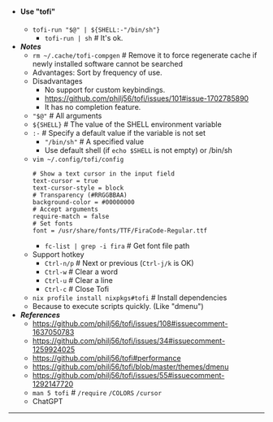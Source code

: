 - #### Use "tofi"
    - `tofi-run "$@" | ${SHELL:-"/bin/sh"}`
        - `tofi-run | sh` # It's ok.
- ***Notes***
    - `rm ~/.cache/tofi-compgen` # Remove it to force regenerate cache if newly installed software cannot be searched
    - Advantages: Sort by frequency of use.
    - Disadvantages
        - No support for custom keybindings.
        - https://github.com/philj56/tofi/issues/101#issue-1702785890
        - It has no completion feature.
    - `"$@"` # All arguments
    - `${SHELL}` # The value of the SHELL environment variable
    - `:-` # Specify a default value if the variable is not set
        - `"/bin/sh"` # A specified value
        - Use default shell (if `echo $SHELL` is not empty) or /bin/sh
    - `vim ~/.config/tofi/config`
      ```
      # Show a text cursor in the input field
      text-cursor = true
      text-cursor-style = block
      # Transparency (#RRGGBBAA)
      background-color = #00000000
      # Accept arguments
      require-match = false
      # Set fonts
      font = /usr/share/fonts/TTF/FiraCode-Regular.ttf
      ```
        - `fc-list | grep -i fira` # Get font file path
    - Support hotkey
        - `Ctrl-n/p` # Next or previous (`Ctrl-j/k` is OK)
        - `Ctrl-w` # Clear a word
        - `Ctrl-u` # Clear a line
        - `Ctrl-c` # Close Tofi
    - `nix profile install nixpkgs#tofi` # Install dependencies
    - Because to execute scripts quickly. (Like "dmenu")
- ***References***
    - https://github.com/philj56/tofi/issues/108#issuecomment-1637050783
    - https://github.com/philj56/tofi/issues/34#issuecomment-1259924025
    - https://github.com/philj56/tofi#performance
    - https://github.com/philj56/tofi/blob/master/themes/dmenu
    - https://github.com/philj56/tofi/issues/55#issuecomment-1292147720
    - `man 5 tofi` # `/require` `/COLORS` `/cursor`
    - ChatGPT
- ---
